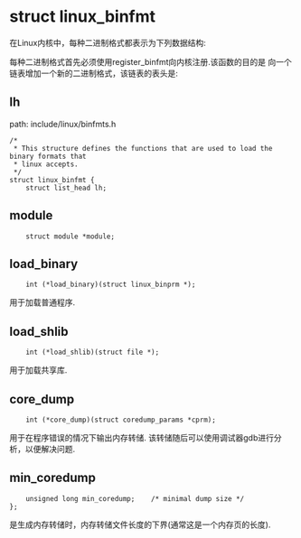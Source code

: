 struct linux_binfmt
========================================

在Linux内核中，每种二进制格式都表示为下列数据结构:

每种二进制格式首先必须使用register_binfmt向内核注册.该函数的目的是
向一个链表增加一个新的二进制格式，该链表的表头是:

lh
----------------------------------------

path: include/linux/binfmts.h
```
/*
 * This structure defines the functions that are used to load the binary formats that
 * linux accepts.
 */
struct linux_binfmt {
    struct list_head lh;
```

module
----------------------------------------

```
    struct module *module;
```

load_binary
----------------------------------------

```
    int (*load_binary)(struct linux_binprm *);
```

用于加载普通程序.

load_shlib
----------------------------------------

```
    int (*load_shlib)(struct file *);
```

用于加载共享库.

core_dump
----------------------------------------

```
    int (*core_dump)(struct coredump_params *cprm);
```

用于在程序错误的情况下输出内存转储. 该转储随后可以使用调试器gdb进行分析，以便解决问题.

min_coredump
----------------------------------------

```
    unsigned long min_coredump;    /* minimal dump size */
};
```

是生成内存转储时，内存转储文件长度的下界(通常这是一个内存页的长度).
